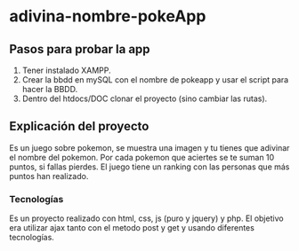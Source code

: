 # adivina-nombre-pokeApp

## Pasos para probar la app
1. Tener instalado XAMPP. 
2. Crear la bbdd en mySQL con el nombre de pokeapp y usar el script para hacer la BBDD.
3. Dentro del htdocs/DOC clonar el proyecto (sino cambiar las rutas).

## Explicación del proyecto 
Es un juego sobre pokemon, se muestra una imagen y tu tienes que adivinar el nombre del pokemon. Por cada pokemon que aciertes se te suman 10 puntos, si fallas pierdes. El juego tiene un ranking con las personas que más puntos han realizado. 

### Tecnologías 
Es un proyecto realizado con html, css, js (puro y jquery) y php. El objetivo era utilizar ajax tanto con el metodo post y get y usando diferentes tecnologías.
